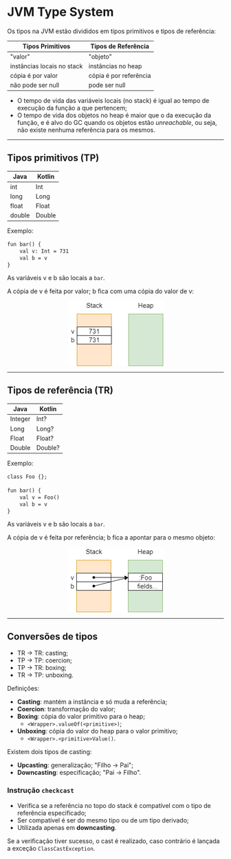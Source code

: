 # JVM Type System

Os tipos na JVM estão divididos em tipos primitivos e tipos de referência:

| Tipos Primitivos           | Tipos de Referência    |
| -------------------------- | ---------------------- |
| "valor"                    | "objeto"               |
| instâncias locais no stack | instâncias no heap     |
| cópia é por valor          | cópia é por referência |
| não pode ser null          | pode ser null          |

* O tempo de vida das variáveis locais (no stack) é igual ao tempo de execução da função a que pertencem;
* O tempo de vida dos objetos no heap é maior que o da execução da função, e é alvo do GC quando os objetos estão _unreachable_, ou seja, não existe nenhuma referência para os mesmos.

---

## Tipos primitivos (TP)

| Java   | Kotlin |
| ------ | ------ |
| int    | Int    |
| long   | Long   |
| float  | Float  |
| double | Double |


Exemplo:

```
fun bar() {
    val v: Int = 731
    val b = v
}
```

As variáveis v e b são locais a `bar`.

A cópia de v é feita por valor; b fica com uma cópia do valor de v:

<p align="center">
    <img src="./docs/primitive-types.png" alt="Primitive Types" align="center"/>
</p>

---

## Tipos de referência (TR)

| Java    | Kotlin  |
| ------- | ------- |
| Integer | Int?    |
| Long    | Long?   |
| Float   | Float?  |
| Double  | Double? |


Exemplo:

```
class Foo {};

fun bar() {
    val v = Foo()
    val b = v
}
```

As variáveis v e b são locais a `bar`.

A cópia de v é feita por referência; b fica a apontar para o mesmo objeto:

<p align="center">
    <img src="./docs/reference-types.png" alt="Reference Types" align="center"/>
</p>

---

## Conversões de tipos

* TR -> TR: casting;
* TP -> TP: coercion;
* TP -> TR: boxing;
* TR -> TP: unboxing.

Definições:

* **Casting**: mantém a instância e só muda a referência;
* **Coercion**: transformação do valor;
* **Boxing**: cópia do valor primitivo para o heap;
  * `<Wrapper>.valueOf(<primitive>)`;
* **Unboxing**: cópia do valor do heap para o valor primitivo;
  * `<Wrapper>.<primitive>Value()`.

Existem dois tipos de casting:

* **Upcasting**: generalização; "Filho -> Pai";
* **Downcasting**: especificação; "Pai -> Filho".

### Instrução `checkcast`

* Verifica se a referência no topo do stack é compatível com o tipo de referência especificado;
* Ser compatível é ser do mesmo tipo ou de um tipo derivado;
* Utilizada apenas em **downcasting**.

Se a verificação tiver sucesso, o cast é realizado, caso contrário é lançada a exceção `ClassCastException`.
